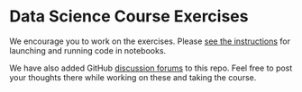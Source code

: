 # Data Science Course Exercises

We encourage you to work on the exercises. Please [see the instructions](https://github.com/talkpython/data-science-jumpstart-with-10-projects-course#instructions) for launching and running code in notebooks.  

We have also added GitHub [discussion forums](https://github.com/talkpython/data-science-jumpstart-with-10-projects-course/discussions) to this repo. Feel free to post your thoughts there while working on these and taking the course.

